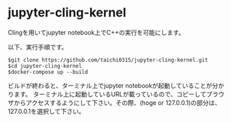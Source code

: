 # jupyter-cling-kernel
Clingを用いてjupyter notebook上でC++の実行を可能にします。

以下、実行手順です。

```
$git clone https://github.com/taichi0315/jupyter-cling-kernel.git
$cd jupyter-cling-kernel
$docker-compose up --build
```

ビルドが終わると、ターミナル上でjupyter notebookが起動していることが分かります。
ターミナル上に起動しているURLが載っているので、コピーしてブラウザからアクセスするようにして下さい。その際、(hoge or 127.0.0.1)の部分は、127.0.0.1を選択して下さい。
